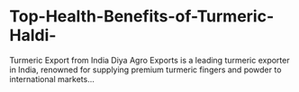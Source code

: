 # Top-Health-Benefits-of-Turmeric-Haldi-
Turmeric Export from India  Diya Agro Exports is a leading turmeric exporter in India, renowned for supplying premium turmeric fingers and powder to international markets...
